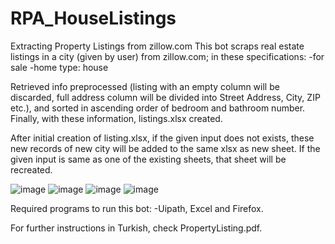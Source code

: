 # RPA_HouseListings
Extracting Property Listings from zillow.com
This bot scraps real estate listings in a city (given by user) from zillow.com; in these specifications:
-for sale
-home type: house

Retrieved info preprocessed (listing with an empty column will be discarded, full address column will be divided into Street Address, City, ZIP etc.), and sorted in ascending order of bedroom and bathroom number.
Finally, with these information, listings.xlsx created.

After initial creation of listing.xlsx, if the given input does not exists, these new records of  new city will be added to the same xlsx as new sheet. If the given input is same as one of the existing sheets, that sheet will be recreated.


![image](https://user-images.githubusercontent.com/46426033/230650760-e7f813b9-8bf6-41d4-a5b0-9be746f1613c.png)
![image](https://user-images.githubusercontent.com/46426033/230650959-e90bcc45-357a-446c-b47b-20fe15460e0f.png)
![image](https://user-images.githubusercontent.com/46426033/230651182-cafeb6ba-9076-4929-9872-b8f03711e268.png)
![image](https://user-images.githubusercontent.com/46426033/230651251-245aaec1-88fd-48b3-bf5d-7c0a53353e32.png)

Required programs to run this bot:
-Uipath, Excel and Firefox.

For further instructions in Turkish, check PropertyListing.pdf.

